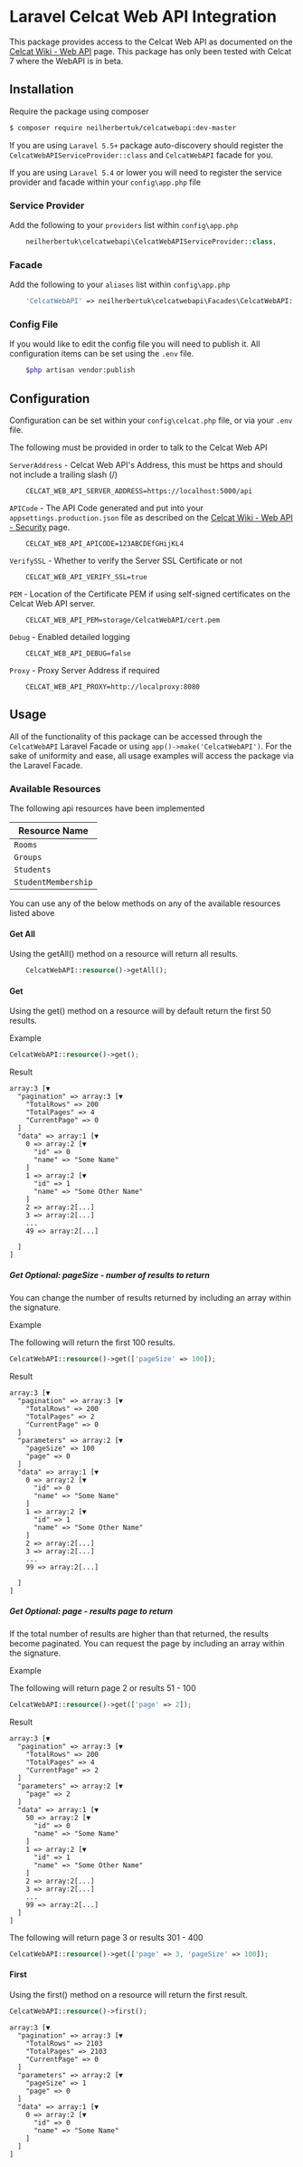 Laravel Celcat Web API Integration
===============

This package provides access to the Celcat Web API as documented on the [Celcat Wiki - Web API](https://www.celcat.wiki/en/guides/developers_guides/webapi/webapi) page. This package has only been tested with Celcat 7 where the WebAPI is in beta. 

## Installation

Require the package using composer

```bash
$ composer require neilherbertuk/celcatwebapi:dev-master
```

If you are using `Laravel 5.5+` package auto-discovery should register the ```CelcatWebAPIServiceProvider::class``` and ```CelcatWebAPI``` facade for you.

If you are using `Laravel 5.4` or lower you will need to register the service provider and facade within your ```config\app.php``` file

### Service Provider
Add the following to your ```providers``` list within ```config\app.php``` 
```php
    neilherbertuk\celcatwebapi\CelcatWebAPIServiceProvider::class,
```

### Facade
Add the following to your ```aliases``` list within ```config\app.php```
```php
    'CelcatWebAPI' => neilherbertuk\celcatwebapi\Facades\CelcatWebAPI::class,
```

### Config File
If you would like to edit the config file you will need to publish it. All configuration items can be set using the ```.env``` file.
```bash
    $php artisan vendor:publish
``` 

## Configuration

Configuration can be set within your ```config\celcat.php``` file, or via your ```.env``` file.

The following must be provided in order to talk to the Celcat Web API

`ServerAddress` - Celcat Web API's Address, this must be https and should not include a trailing slash (/)

```dotenv
    CELCAT_WEB_API_SERVER_ADDRESS=https://localhost:5000/api
```

`APICode` - The API Code generated and put into your ```appsettings.production.json``` file as described on the [Celcat Wiki - Web API - Security](https://www.celcat.wiki/en/guides/developers_guides/webapi/security) page.

```dotenv    
    CELCAT_WEB_API_APICODE=123ABCDEfGHijKL4
```

`VerifySSL` - Whether to verify the Server SSL Certificate or not

```dotenv
    CELCAT_WEB_API_VERIFY_SSL=true
```

`PEM` - Location of the Certificate PEM if using self-signed certificates on the Celcat Web API server.

```dotenv
    CELCAT_WEB_API_PEM=storage/CelcatWebAPI/cert.pem
```

`Debug` - Enabled detailed logging
```dotenv
    CELCAT_WEB_API_DEBUG=false
``` 

`Proxy` - Proxy Server Address if required
```dotenv
    CELCAT_WEB_API_PROXY=http://localproxy:8080
```

## Usage

All of the functionality of this package can be accessed through the ```CelcatWebAPI``` Laravel Facade or using ```app()->make('CelcatWebAPI')```. For the sake of uniformity and ease, all usage examples will access the package via the Laravel Facade.

### Available Resources

The following api resources have been implemented

| Resource Name |
| --- |
| `Rooms` |
| `Groups` |
| `Students` |
| `StudentMembership` |

You can use any of the below methods on any of the available resources listed above

#### Get All

Using the getAll() method on a resource will return all results.
```php
    CelcatWebAPI::resource()->getAll();
```
#### Get

Using the get() method on a resource will by default return the first 50 results.

Example
```php
CelcatWebAPI::resource()->get();
```

Result
```
array:3 [▼
  "pagination" => array:3 [▼
    "TotalRows" => 200
    "TotalPages" => 4
    "CurrentPage" => 0
  ]
  "data" => array:1 [▼
    0 => array:2 [▼
      "id" => 0
      "name" => "Some Name"
    ]
    1 => array:2 [▼
      "id" => 1
      "name" => "Some Other Name"
    ]
    2 => array:2[...]
    3 => array:2[...]
    ...
    49 => array:2[...]
       
  ]
]
```

##### Get Optional: pageSize - number of results to return
You can change the number of results returned by including an array within the signature.

Example

The following will return the first 100 results.
```php
CelcatWebAPI::resource()->get(['pageSize' => 100]);
```

Result
```
array:3 [▼
  "pagination" => array:3 [▼
    "TotalRows" => 200
    "TotalPages" => 2
    "CurrentPage" => 0
  ]
  "parameters" => array:2 [▼
    "pageSize" => 100
    "page" => 0
  ]
  "data" => array:1 [▼
    0 => array:2 [▼
      "id" => 0
      "name" => "Some Name"
    ]
    1 => array:2 [▼
      "id" => 1
      "name" => "Some Other Name"
    ]
    2 => array:2[...]
    3 => array:2[...]
    ...
    99 => array:2[...]
       
  ]
]
```

##### Get Optional: page - results page to return
If the total number of results are higher than that returned, the results become paginated. You can request the page by including an array within the signature.

Example

The following will return page 2 or results 51 - 100
```php
CelcatWebAPI::resource()->get(['page' => 2]);
```

Result
```
array:3 [▼
  "pagination" => array:3 [▼
    "TotalRows" => 200
    "TotalPages" => 4
    "CurrentPage" => 2
  ]
  "parameters" => array:2 [▼
    "page" => 2
  ]
  "data" => array:1 [▼
    50 => array:2 [▼
      "id" => 0
      "name" => "Some Name"
    ]
    1 => array:2 [▼
      "id" => 1
      "name" => "Some Other Name"
    ]
    2 => array:2[...]
    3 => array:2[...]
    ...
    99 => array:2[...]  
  ]
]
```

The following will return page 3 or results 301 - 400
```php
CelcatWebAPI::resource()->get(['page' => 3, 'pageSize' => 100]);
```

#### First

Using the first() method on a resource will return the first result.

```php
CelcatWebAPI::resource()->first();
```

```
array:3 [▼
  "pagination" => array:3 [▼
    "TotalRows" => 2103
    "TotalPages" => 2103
    "CurrentPage" => 0
  ]
  "parameters" => array:2 [▼
    "pageSize" => 1
    "page" => 0
  ]
  "data" => array:1 [▼
    0 => array:2 [▼
      "id" => 0
      "name" => "Some Name"
    ]
  ]
]
```